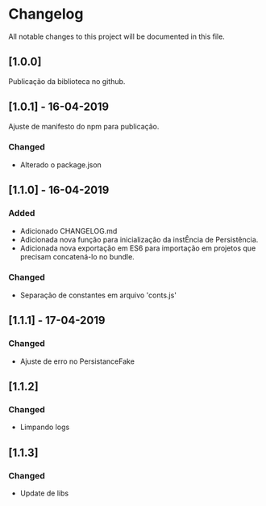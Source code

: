 # Changelog

All notable changes to this project will be documented in this file.
## [1.0.0]

Publicação da biblioteca no github.

## [1.0.1] - 16-04-2019

Ajuste de manifesto do npm para publicação.

### Changed

- Alterado o package.json

## [1.1.0] - 16-04-2019

### Added

- Adicionado CHANGELOG.md
- Adicionada nova função para inicialização da instÊncia de Persistência.
- Adicionada nova exportação em ES6 para importação em projetos que precisam concatená-lo no bundle.

### Changed

- Separação de constantes em arquivo 'conts.js'

## [1.1.1] - 17-04-2019

### Changed

- Ajuste de erro no PersistanceFake

## [1.1.2]

### Changed

- Limpando logs

## [1.1.3]

### Changed

- Update de libs
